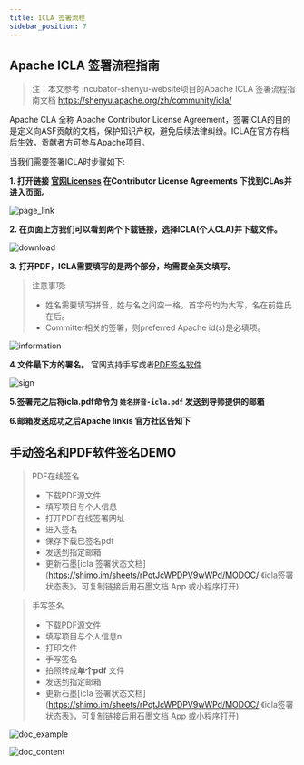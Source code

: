 ```yaml
---
title: ICLA 签署流程
sidebar_position: 7
---
```


## Apache ICLA 签署流程指南
>注：本文参考 incubator-shenyu-website项目的Apache ICLA 签署流程指南文档 https://shenyu.apache.org/zh/community/icla/

Apache CLA 全称 Apache Contributor License Agreement，签署ICLA的目的是定义向ASF贡献的文档，保护知识产权，避免后续法律纠纷。ICLA在官方存档后生效，贡献者方可参与Apache项目。

当我们需要签署ICLA时步骤如下:

**1. 打开链接 [官网Licenses](https://www.apache.org/licenses/#clas) 在Contributor License Agreements 下找到CLAs并进入页面。**

![page_link](https://user-images.githubusercontent.com/29391030/153529738-96f3f75a-41e5-4947-b290-c4ea29b101f1.png)

**2. 在页面上方我们可以看到两个下载链接，选择ICLA(个人CLA)并下载文件。**

![download](https://user-images.githubusercontent.com/29391030/153529788-a874aab9-786b-4131-a388-c0b5e31bdb8a.png)

**3. 打开PDF，ICLA需要填写的是两个部分，均需要全英文填写。**

> 注意事项:
> - 姓名需要填写拼音，姓与名之间空一格，首字母均为大写，名在前姓氏在后。
> - Committer相关的签署，则preferred Apache id(s)是必填项。

![information](https://user-images.githubusercontent.com/29391030/153529823-791977ec-6f8a-42fb-80e6-73c60ab58191.png)

**4.文件最下方的署名。** 官网支持手写或者[PDF签名软件](https://pdf.yozocloud.cn/p/pdfaddsign)

![sign](https://user-images.githubusercontent.com/29391030/153529853-e6869cd4-7193-4403-8ebe-3d5b65e1d310.png)

**5.签署完之后将icla.pdf命令为 `姓名拼音-icla.pdf` 发送到导师提供的邮箱**

**6.邮箱发送成功之后Apache  linkis 官方社区告知下**

## 手动签名和PDF软件签名DEMO

> PDF在线签名
> - 下载PDF源文件
> - 填写项目与个人信息
> - 打开PDF在线签署网址
> - 进入签名
> - 保存下载已签名pdf
> - 发送到指定邮箱
> - 更新石墨[icla 签署状态文档](https://shimo.im/sheets/rPqtJcWPDPV9wWPd/MODOC/ 《icla签署状态表》，可复制链接后用石墨文档 App 或小程序打开)


> 手写签名
> - 下载PDF源文件
> - 填写项目与个人信息n
> - 打印文件
> - 手写签名
> - 拍照转成**单个pdf** 文件
> - 发送到指定邮箱
> - 更新石墨[icla 签署状态文档](https://shimo.im/sheets/rPqtJcWPDPV9wWPd/MODOC/ 《icla签署状态表》，可复制链接后用石墨文档 App 或小程序打开)

![doc_example](https://user-images.githubusercontent.com/29391030/153530035-cf22ddd4-6327-4afd-92ae-d37a610ddbfc.png)

![doc_content](https://user-images.githubusercontent.com/29391030/153530048-ab95f6be-4e05-4600-b656-74efa2fa332e.png)
